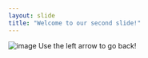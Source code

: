 ```yaml
---
layout: slide
title: "Welcome to our second slide!"
---
```

![image](https://user-images.githubusercontent.com/91446898/134844963-b6264f15-e755-4222-9db8-5b8c0a402881.png)
Use the left arrow to go back!


